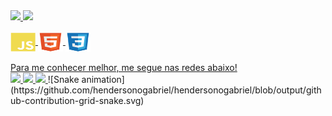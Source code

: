 <div>
  <a href="https://github.com/hendersonogabriel">  
    <img height="180em" src="https://github-readme-stats.vercel.app/api?username=hendersonogabriel&show_icons=true&theme=tokyonight&include_all_commits=true&count_private=true"/>  
    <img height="180em" src="https://github-readme-stats.vercel.app/api/top-langs/?username=hendersonogabriel&layout=compact&langs_count=6&theme=tokyonight"/>
</div>
  <div style="display: inline_block"><br>  
    <img align="center" alt="Js" height="30" width="40" src="https://raw.githubusercontent.com/devicons/devicon/master/icons/javascript/javascript-plain.svg">  
    <img align="center" alt="HTML" height="30" width="40" src="https://raw.githubusercontent.com/devicons/devicon/master/icons/html5/html5-original.svg">  
    <img align="center" alt="CSS" height="30" width="40" src="https://raw.githubusercontent.com/devicons/devicon/master/icons/css3/css3-original.svg">
  </div>  
  <br>   
  Para me conhecer melhor, me segue nas redes abaixo! 
  <div>  
    <a href="https://instagram.com/hendersonogabriel" target="_blank">
      <img src="https://img.shields.io/badge/-Instagram-%23E4405F?style=for-the-badge&logo=instagram&logoColor=white" target="_blank">
    </a>   
    <a href = "mailto:gabrielhenderson7778@gmail.com">
      <img src="https://img.shields.io/badge/-Gmail-%23333?style=for-the-badge&logo=gmail&logoColor=white" target="_blank">
    </a>  
    <a href="https://www.linkedin.com/in/gabriel-henderson-433201200" target="_blank">
      <img src="https://img.shields.io/badge/-LinkedIn-%230077B5?style=for-the-badge&logo=linkedin&logoColor=white" target="_blank">
    </a>![Snake animation](https://github.com/hendersonogabriel/hendersonogabriel/blob/output/github-contribution-grid-snake.svg)
  </div>
